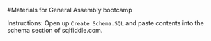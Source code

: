 #Materials for General Assembly bootcamp

Instructions:
Open up `Create Schema.SQL` and paste contents into the schema section of sqlfiddle.com.

